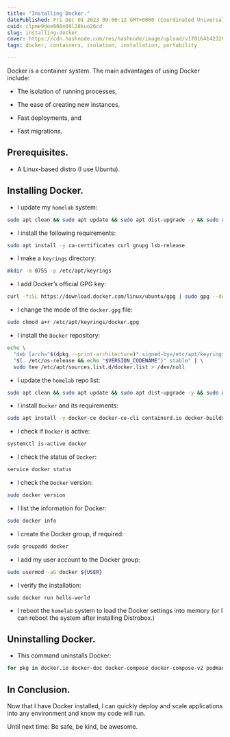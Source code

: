 ```yaml
---
title: "Installing Docker."
datePublished: Fri Dec 01 2023 09:00:12 GMT+0000 (Coordinated Universal Time)
cuid: clpme9doe000n09l28kuo26cd
slug: installing-docker
cover: https://cdn.hashnode.com/res/hashnode/image/upload/v1701641423263/e61d68f1-7f92-42ac-b2c0-fe85daad21f7.png
tags: docker, containers, isolation, installation, portability

---
```


Docker is a container system. The main advantages of using Docker include:

* The isolation of running processes,
    
* The ease of creating new instances,
    
* Fast deployments, and
    
* Fast migrations.
    

## **Prerequisites.**

* A Linux-based distro (I use Ubuntu).
    

## Installing Docker.

* I update my `homelab` system:
    

```bash
sudo apt clean && sudo apt update && sudo apt dist-upgrade -y && sudo apt --fix-broken install && sudo apt autoremove -y
```

* I install the following requirements:
    

```bash
sudo apt install -y ca-certificates curl gnupg lsb-release
```

* I make a `keyrings` directory:
    

```bash
mkdir -m 0755 -p /etc/apt/keyrings
```

* I add Docker’s official GPG key:
    

```bash
curl -fsSL https://download.docker.com/linux/ubuntu/gpg | sudo gpg --dearmor -o /etc/apt/keyrings/docker.gpg
```

* I change the mode of the `docker.gpg` file:
    

```bash
sudo chmod a+r /etc/apt/keyrings/docker.gpg
```

* I install the `Docker` repository:
    

```bash
echo \
  "deb [arch="$(dpkg --print-architecture)" signed-by=/etc/apt/keyrings/docker.gpg] https://download.docker.com/linux/ubuntu \
  "$(. /etc/os-release && echo "$VERSION_CODENAME")" stable" | \
  sudo tee /etc/apt/sources.list.d/docker.list > /dev/null
```

* I update the `homelab` repo list:
    

```bash
sudo apt clean && sudo apt update && sudo apt dist-upgrade -y && sudo apt --fix-broken install && sudo apt autoremove -y
```

* I install `Docker` and its requirements:
    

```bash
sudo apt install -y docker-ce docker-ce-cli containerd.io docker-buildx-plugin docker-compose-plugin
```

* I check if `Docker` is active:
    

```bash
systemctl is-active docker
```

* I check the status of `Docker`:
    

```bash
service docker status
```

* I check the `Docker` version:
    

```bash
sudo docker version
```

* I list the information for Docker:
    

```bash
sudo docker info
```

* I create the Docker group, if required:
    

```bash
sudo groupadd docker
```

* I add my user account to the Docker group:
    

```bash
sudo usermod -aG docker ${USER}
```

* I verify the installation:
    

```plaintext
sudo docker run hello-world
```

* I reboot the `homelab` system to load the Docker settings into memory (or I can reboot the system after installing Distrobox.)
    

## Uninstalling Docker.

* This command uninstalls Docker:
    

```bash
for pkg in docker.io docker-doc docker-compose docker-compose-v2 podman-docker containerd runc; do sudo apt remove $pkg; done
```

## In Conclusion.

Now that I have Docker installed, I can quickly deploy and scale applications into any environment and know my code will run.

Until next time: Be safe, be kind, be awesome.